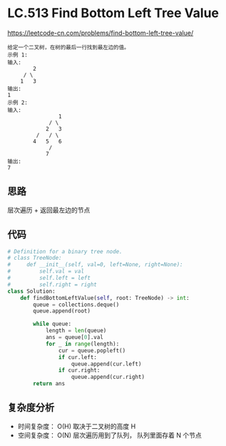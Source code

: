 LC.513 Find Bottom Left Tree Value
====
https://leetcode-cn.com/problems/find-bottom-left-tree-value/

	给定一个二叉树，在树的最后一行找到最左边的值。
	示例 1:
	输入:
			2
		 / \
		1   3
	输出:
	1
	示例 2:
	输入:
					1
				 / \
				2   3
			 /   / \
			4   5   6
				 /
				7
	输出:
	7
	
## 思路
	
层次遍历 + 返回最左边的节点 

## 代码
```python
# Definition for a binary tree node.
# class TreeNode:
#     def __init__(self, val=0, left=None, right=None):
#         self.val = val
#         self.left = left
#         self.right = right
class Solution:
    def findBottomLeftValue(self, root: TreeNode) -> int:
        queue = collections.deque()
        queue.append(root)

        while queue:
            length = len(queue)
            ans = queue[0].val
            for _ in range(length):
                cur = queue.popleft()
                if cur.left:
                    queue.append(cur.left)
                if cur.right:
                    queue.append(cur.right)
        return ans
```

## 复杂度分析

- 时间复杂度： O(H) 取决于二叉树的高度 H
- 空间复杂度： O(N) 层次遍历用到了队列， 队列里面存着 N 个节点
